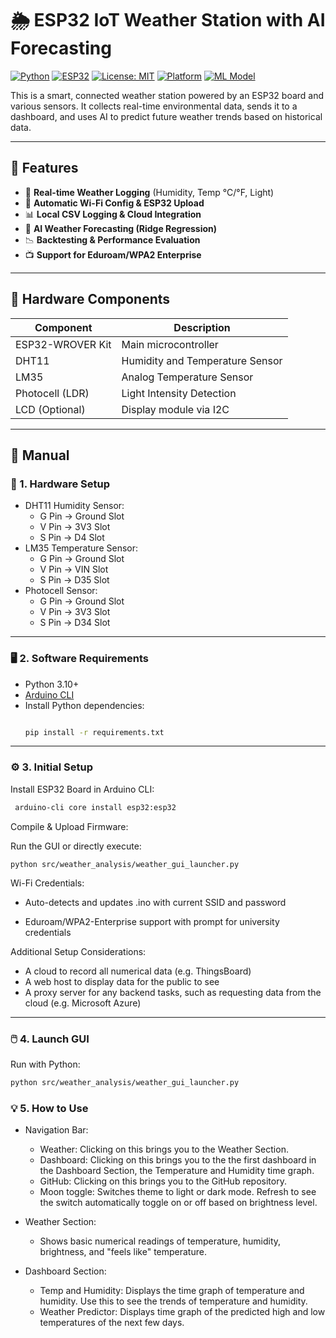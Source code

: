 # 🌦️ ESP32 IoT Weather Station with AI Forecasting

[![Python](https://img.shields.io/badge/Python-3.10+-blue?logo=python)](https://www.python.org/)
[![ESP32](https://img.shields.io/badge/Board-ESP32-orange?logo=arduino)](https://docs.espressif.com/projects/esp-idf/en/latest/esp32/)
[![License: MIT](https://img.shields.io/badge/License-MIT-green.svg)](https://opensource.org/licenses/MIT)
[![Platform](https://img.shields.io/badge/Platform-Windows%20%7C%20Linux-blueviolet)]()
[![ML Model](https://img.shields.io/badge/ML-Ridge%20Regression-lightgrey?logo=scikit-learn)](https://scikit-learn.org/)

This is a smart, connected weather station powered by an ESP32 board and various sensors. It collects real-time environmental data, sends it to a dashboard, and uses AI to predict future weather trends based on historical data.

---

## 🚀 Features

- 📡 **Real-time Weather Logging** (Humidity, Temp °C/°F, Light)
- 🔧 **Automatic Wi-Fi Config & ESP32 Upload**
- 📊 **Local CSV Logging & Cloud Integration**
- 🧠 **AI Weather Forecasting (Ridge Regression)**
- 📉 **Backtesting & Performance Evaluation**
- 📺 **Support for Eduroam/WPA2 Enterprise**

---

## 🧰 Hardware Components

| Component         | Description                      |
|------------------|-----------------------------------|
| ESP32-WROVER Kit | Main microcontroller              |
| DHT11            | Humidity and Temperature Sensor   |
| LM35             | Analog Temperature Sensor         |
| Photocell (LDR)  | Light Intensity Detection         |
| LCD (Optional)   | Display module via I2C            |

---

## 📖 Manual

### 🔌 1. Hardware Setup
  -  DHT11 Humidity Sensor:
      * G Pin -> Ground Slot
      * V Pin -> 3V3 Slot
      * S Pin -> D4 Slot
  -  LM35 Temperature Sensor:
      * G Pin -> Ground Slot
      * V Pin -> VIN Slot
      * S Pin -> D35 Slot
  -  Photocell Sensor:
      * G Pin -> Ground Slot
      * V Pin -> 3V3 Slot
      * S Pin -> D34 Slot

---

### 🖥️ 2. Software Requirements

- Python 3.10+
- [Arduino CLI](https://arduino.github.io/arduino-cli/)
- Install Python dependencies:
  ```bash
  
  pip install -r requirements.txt

---

### ⚙️ 3. Initial Setup

Install ESP32 Board in Arduino CLI:
 ```bash
  arduino-cli core install esp32:esp32
```
Compile & Upload Firmware:

Run the GUI or directly execute:

    python src/weather_analysis/weather_gui_launcher.py

Wi-Fi Credentials:

- Auto-detects and updates .ino with current SSID and password

- Eduroam/WPA2-Enterprise support with prompt for university credentials

Additional Setup Considerations:

- A cloud to record all numerical data (e.g. ThingsBoard)
- A web host to display data for the public to see
- A proxy server for any backend tasks, such as requesting data from the cloud (e.g. Microsoft Azure)

---

### 🖱️ 4. Launch GUI

Run with Python:

```bash
python src/weather_analysis/weather_gui_launcher.py
```

### 💡 5. How to Use

- Navigation Bar:
    * Weather: Clicking on this brings you to the Weather Section.
    * Dashboard: Clicking on this brings you to the the first dashboard in the Dashboard Section, the Temperature and Humidity time graph.
    * GitHub: Clicking on this brings you to the GitHub repository.
    * Moon toggle: Switches theme to light or dark mode. Refresh to see the switch automatically toggle on or off based on brightness level.

- Weather Section:
    * Shows basic numerical readings of temperature, humidity, brightness, and "feels like" temperature.

- Dashboard Section:
    * Temp and Humidity: Displays the time graph of temperature and humidity. Use this to see the trends of temperature and humidity.
    * Weather Predictor: Displays time graph of the predicted high and low temperatures of the next few days.
